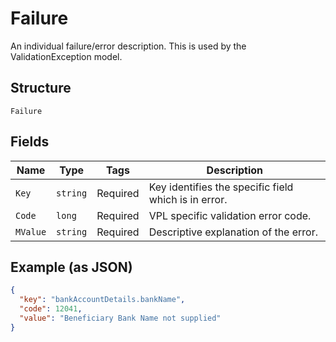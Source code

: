 
# Failure

An individual failure/error description. This is used by the ValidationException model.

## Structure

`Failure`

## Fields

| Name | Type | Tags | Description |
|  --- | --- | --- | --- |
| `Key` | `string` | Required | Key identifies the specific field which is in error. |
| `Code` | `long` | Required | VPL specific validation error code. |
| `MValue` | `string` | Required | Descriptive explanation of the error. |

## Example (as JSON)

```json
{
  "key": "bankAccountDetails.bankName",
  "code": 12041,
  "value": "Beneficiary Bank Name not supplied"
}
```

